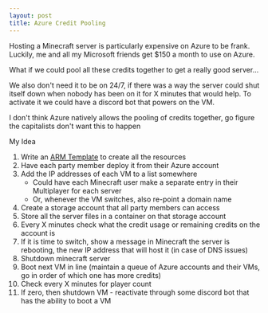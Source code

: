 ```yaml
---
layout: post
title: Azure Credit Pooling
---
```


Hosting a Minecraft server is particularly expensive on Azure to be frank. Luckily, me and all my Microsoft friends get $150 a month to use on Azure.

What if we could pool all these credits together to get a really good server...

We also don't need it to be on 24/7, if there was a way the server could shut itself down when nobody has been on it for X minutes that would help. To activate it we could have a discord bot that powers on the VM.

I don't think Azure natively allows the pooling of credits together, go figure the capitalists don't want this to happen

My Idea

1. Write an [ARM Template](https://docs.microsoft.com/en-us/azure/azure-resource-manager/templates/) to create all the resources
1. Have each party member deploy it from their Azure account
1. Add the IP addresses of each VM to a list somewhere
   - Could have each Minecraft user make a separate entry in their Multiplayer for each server
   - Or, whenever the VM switches, also re-point a domain name
1. Create a storage account that all party members can access
1. Store all the server files in a container on that storage account
1. Every X minutes check what the credit usage or remaining credits on the account is
1. If it is time to switch, show a message in Minecraft the server is rebooting, the new IP address that will host it (in case of DNS issues)
1. Shutdown minecraft server
1. Boot next VM in line (maintain a queue of Azure accounts and their VMs, go in order of which one has more credits)
1. Check every X minutes for player count
1. If zero, then shutdown VM - reactivate through some discord bot that has the ability to boot a VM

